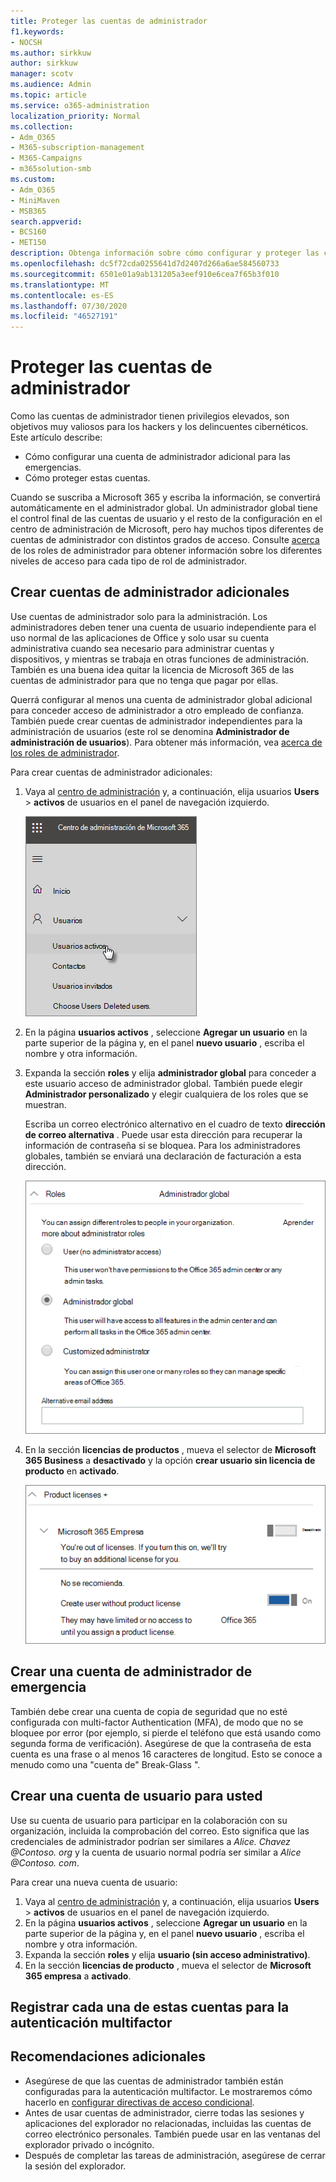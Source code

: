 ```yaml
---
title: Proteger las cuentas de administrador
f1.keywords:
- NOCSH
ms.author: sirkkuw
author: sirkkuw
manager: scotv
ms.audience: Admin
ms.topic: article
ms.service: o365-administration
localization_priority: Normal
ms.collection:
- Adm_O365
- M365-subscription-management
- M365-Campaigns
- m365solution-smb
ms.custom:
- Adm_O365
- MiniMaven
- MSB365
search.appverid:
- BCS160
- MET150
description: Obtenga información sobre cómo configurar y proteger las cuentas de administrador.
ms.openlocfilehash: dc5f72cda0255641d7d2407d266a6ae584560733
ms.sourcegitcommit: 6501e01a9ab131205a3eef910e6cea7f65b3f010
ms.translationtype: MT
ms.contentlocale: es-ES
ms.lasthandoff: 07/30/2020
ms.locfileid: "46527191"
---
```

# <a name="protect-your-administrator-accounts"></a>Proteger las cuentas de administrador

Como las cuentas de administrador tienen privilegios elevados, son objetivos muy valiosos para los hackers y los delincuentes cibernéticos. Este artículo describe:

- Cómo configurar una cuenta de administrador adicional para las emergencias.
- Cómo proteger estas cuentas.
 
Cuando se suscriba a Microsoft 365 y escriba la información, se convertirá automáticamente en el administrador global. Un administrador global tiene el control final de las cuentas de usuario y el resto de la configuración en el centro de administración de Microsoft, pero hay muchos tipos diferentes de cuentas de administrador con distintos grados de acceso. Consulte [acerca](https://docs.microsoft.com/office365/admin/add-users/about-admin-roles) de los roles de administrador para obtener información sobre los diferentes niveles de acceso para cada tipo de rol de administrador.


## <a name="create-additional-admin-accounts"></a>Crear cuentas de administrador adicionales

Use cuentas de administrador solo para la administración. Los administradores deben tener una cuenta de usuario independiente para el uso normal de las aplicaciones de Office y solo usar su cuenta administrativa cuando sea necesario para administrar cuentas y dispositivos, y mientras se trabaja en otras funciones de administración. También es una buena idea quitar la licencia de Microsoft 365 de las cuentas de administrador para que no tenga que pagar por ellas.

Querrá configurar al menos una cuenta de administrador global adicional para conceder acceso de administrador a otro empleado de confianza. También puede crear cuentas de administrador independientes para la administración de usuarios (este rol se denomina **Administrador de administración de usuarios**). Para obtener más información, vea [acerca de los roles de administrador](https://docs.microsoft.com/office365/admin/add-users/about-admin-roles).

Para crear cuentas de administrador adicionales:

 1. Vaya al <a href="https://go.microsoft.com/fwlink/p/?linkid=837890" target="_blank">centro de administración</a> y, a continuación, elija usuarios **Users** \> **activos** de usuarios en el panel de navegación izquierdo.

    ![Elija usuarios y, a continuación, usuarios activos en el panel de navegación izquierdo](../media/Activeusers.png)

2. En la página **usuarios activos** , seleccione **Agregar un usuario** en la parte superior de la página y, en el panel **nuevo usuario** , escriba el nombre y otra información.
3. Expanda la sección **roles** y elija **administrador global** para conceder a este usuario acceso de administrador global. También puede elegir **Administrador personalizado** y elegir cualquiera de los roles que se muestran.

    Escriba un correo electrónico alternativo en el cuadro de texto **dirección de correo alternativa** . Puede usar esta dirección para recuperar la información de contraseña si se bloquea. Para los administradores globales, también se enviará una declaración de facturación a esta dirección.

    ![Elegir el rol de administrador](../media/adminroles.png)
    
4. En la sección **licencias de productos** , mueva el selector de **Microsoft 365 Business** a **desactivado** y la opción **crear usuario sin licencia de producto** en **activado**.

    ![Elegir la licencia del producto](../media/productlicense.png)

## <a name="create-an-emergency-admin-account"></a>Crear una cuenta de administrador de emergencia

También debe crear una cuenta de copia de seguridad que no esté configurada con multi-factor Authentication (MFA), de modo que no se bloquee por error (por ejemplo, si pierde el teléfono que está usando como segunda forma de verificación). Asegúrese de que la contraseña de esta cuenta es una frase o al menos 16 caracteres de longitud. Esto se conoce a menudo como una "cuenta de" Break-Glass ".

## <a name="create-a-user-account-for-yourself"></a>Crear una cuenta de usuario para usted

Use su cuenta de usuario para participar en la colaboración con su organización, incluida la comprobación del correo. Esto significa que las credenciales de administrador podrían ser similares a *Alice. Chavez <span></span> @Contoso. org* y la cuenta de usuario normal podría ser similar a *Alice <span></span> @Contoso. com*.

Para crear una nueva cuenta de usuario:
1. Vaya al <a href="https://go.microsoft.com/fwlink/p/?linkid=837890" target="_blank">centro de administración</a> y, a continuación, elija usuarios **Users** \> **activos** de usuarios en el panel de navegación izquierdo.
2. En la página **usuarios activos** , seleccione **Agregar un usuario** en la parte superior de la página y, en el panel **nuevo usuario** , escriba el nombre y otra información.
3. Expanda la sección **roles** y elija **usuario (sin acceso administrativo)**.
1. En la sección **licencias de producto** , mueva el selector de **Microsoft 365 empresa** a **activado**. 

## <a name="register-each-of-these-accounts-for-multi-factor-authentication"></a>Registrar cada una de estas cuentas para la autenticación multifactor


## <a name="additional-recommendations"></a>Recomendaciones adicionales

- Asegúrese de que las cuentas de administrador también están configuradas para la autenticación multifactor. Le mostraremos cómo hacerlo en [configurar directivas de acceso condicional](m365-campaigns-conditional-access.md).
- Antes de usar cuentas de administrador, cierre todas las sesiones y aplicaciones del explorador no relacionadas, incluidas las cuentas de correo electrónico personales. También puede usar en las ventanas del explorador privado o incógnito.
- Después de completar las tareas de administración, asegúrese de cerrar la sesión del explorador.
